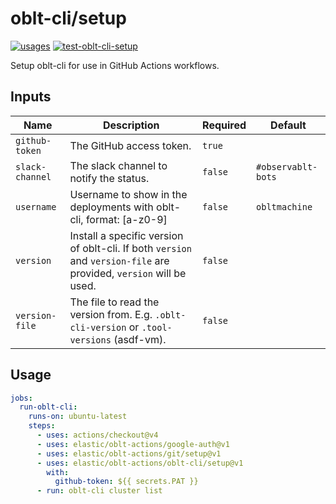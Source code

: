 # <!--name-->oblt-cli/setup<!--/name-->

[![usages](https://img.shields.io/badge/usages-white?logo=githubactions&logoColor=blue)](https://github.com/search?q=elastic%2Foblt-actions%2Foblt-cli%2Fsetup+%28path%3A.github%2Fworkflows+OR+path%3A**%2Faction.yml+OR+path%3A**%2Faction.yaml%29&type=code)
[![test-oblt-cli-setup](https://github.com/elastic/oblt-actions/actions/workflows/test-oblt-cli-setup.yml/badge.svg?branch=main)](https://github.com/elastic/oblt-actions/actions/workflows/test-oblt-cli-setup.yml)

<!--description-->
Setup oblt-cli for use in GitHub Actions workflows.
<!--/description-->

## Inputs
<!--inputs-->
| Name            | Description                                                                                                        | Required | Default            |
|-----------------|--------------------------------------------------------------------------------------------------------------------|----------|--------------------|
| `github-token`  | The GitHub access token.                                                                                           | `true`   | ` `                |
| `slack-channel` | The slack channel to notify the status.                                                                            | `false`  | `#observablt-bots` |
| `username`      | Username to show in the deployments with oblt-cli, format: [a-z0-9]                                                | `false`  | `obltmachine`      |
| `version`       | Install a specific version of oblt-cli. If both `version` and `version-file` are provided, `version` will be used. | `false`  | ` `                |
| `version-file`  | The file to read the version from. E.g. `.oblt-cli-version` or `.tool-versions` (asdf-vm).                         | `false`  | ` `                |
<!--/inputs-->

## Usage
<!--usage action="elastic/oblt-actions/**" version="env:VERSION"-->
```yaml
jobs:
  run-oblt-cli:
    runs-on: ubuntu-latest
    steps:
      - uses: actions/checkout@v4
      - uses: elastic/oblt-actions/google-auth@v1
      - uses: elastic/oblt-actions/git/setup@v1
      - uses: elastic/oblt-actions/oblt-cli/setup@v1
        with:
          github-token: ${{ secrets.PAT }}
      - run: oblt-cli cluster list
```
<!--/usage-->

